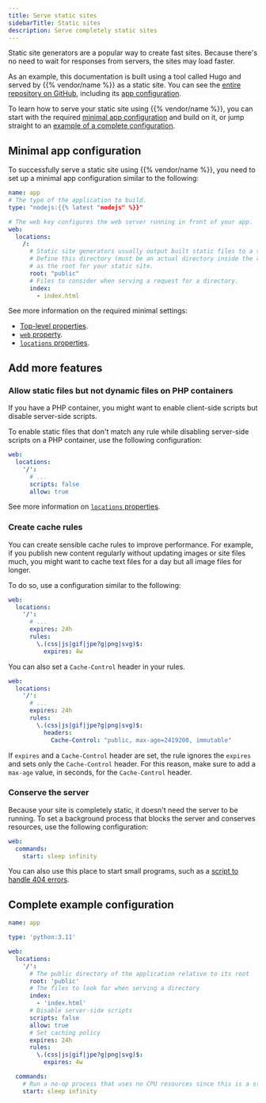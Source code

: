 ```yaml
---
title: Serve static sites
sidebarTitle: Static sites
description: Serve completely static sites
---
```


Static site generators are a popular way to create fast sites.
Because there's no need to wait for responses from servers, the sites may load faster.

As an example, this documentation is built using a tool called Hugo and served by {{% vendor/name %}} as a static site.
You can see the [entire repository on GitHub](https://github.com/platformsh/platformsh-docs),
including its [app configuration](https://github.com/platformsh/platformsh-docs/blob/main/.platform/applications.yaml).

To learn how to serve your static site using {{% vendor/name %}},
you can start with the required [minimal app configuration](#minimal-app-configuration) and build on it,
or jump straight to an [example of a complete configuration](#complete-example-configuration).

## Minimal app configuration

To successfully serve a static site using {{% vendor/name %}},
you need to set up a minimal app configuration similar to the following:

```yaml {configFile="app"}
name: app
# The type of the application to build.
type: "nodejs:{{% latest "nodejs" %}}"

# The web key configures the web server running in front of your app.
web:
  locations:
    /:
      # Static site generators usually output built static files to a specific directory.
      # Define this directory (must be an actual directory inside the root directory of your app)
      # as the root for your static site.
      root: "public"
      # Files to consider when serving a request for a directory.
      index:
        - index.html
```

See more information on the required minimal settings:
- [Top-level properties](/create-apps/app-reference/single-runtime-image.md#top-level-properties).
- [`web` property](/create-apps/app-reference/single-runtime-image.md#web).
- [`locations` properties](/create-apps/app-reference/single-runtime-image.md#locations).

## Add more features

### Allow static files but not dynamic files on PHP containers

If you have a PHP container,
you might want to enable client-side scripts but disable server-side scripts.

To enable static files that don't match any rule while disabling server-side scripts on a PHP container,
use the following configuration:

```yaml {configFile="app"}
web:
  locations:
    '/':
      # ...
      scripts: false
      allow: true
```

See more information on [`locations` properties](/create-apps/app-reference/single-runtime-image.md#locations).

### Create cache rules

You can create sensible cache rules to improve performance.
For example, if you publish new content regularly without updating images or site files much,
you might want to cache text files for a day but all image files for longer.

To do so, use a configuration similar to the following:

```yaml {configFile="app"}
web:
  locations:
    '/':
      # ...
      expires: 24h
      rules:
        \.(css|js|gif|jpe?g|png|svg)$:
          expires: 4w
```

You can also set a `Cache-Control` header in your rules.
```yaml {configFile="app"}
web:
  locations:
    '/':
      # ...
      expires: 24h
      rules:
        \.(css|js|gif|jpe?g|png|svg)$:
          headers:
            Cache-Control: "public, max-age=2419200, immutable"
```
If `expires` and a `Cache-Control` header are set, the rule ignores the `expires` and sets only the `Cache-Control` header. For this reason, make sure
to add a `max-age` value, in seconds, for the `Cache-Control` header.

### Conserve the server

Because your site is completely static, it doesn't need the server to be running.
To set a background process that blocks the server and conserves resources,
use the following configuration:

```yaml {configFile="app"}
web:
  commands:
    start: sleep infinity
```


You can also use this place to start small programs,
such as a [script to handle 404 errors](https://community.platform.sh/t/custom-404-page-for-a-static-website/637).

## Complete example configuration

```yaml {configFile="app"}
name: app

type: 'python:3.11'

web:
  locations:
    '/':
      # The public directory of the application relative to its root
      root: 'public'
      # The files to look for when serving a directory
      index:
        - 'index.html'
      # Disable server-side scripts
      scripts: false
      allow: true
      # Set caching policy
      expires: 24h
      rules:
        \.(css|js|gif|jpe?g|png|svg)$:
          expires: 4w

  commands:
    # Run a no-op process that uses no CPU resources since this is a static site
    start: sleep infinity
```
